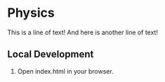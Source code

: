 # Physics

This is a line of text!
And here is another line of text!

## Local Development

1. Open index.html in your browser.